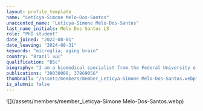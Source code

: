 ```yaml
---
layout: profile_template
name: "Letícya-Simone Melo-Dos-Santos"
unaccented_name: "Leticya-Simone Melo-Dos-Santos"
last_name_initials: Melo Dos Santos LS
role: "PhD student"
date_joined: "2022-08-01"
date_leaving: "2024-08-31"
keywords: "microglia; aging brain"
country: "Brazil 🇧🇷"
qualification: "BSc"
biography: "I am a biomedical specialist from the Federal University of Pernambuco (UFPE), Brazil, my country of origin. During graduation, I conducted research in two major areas– Neuroendocrine Physiology and Population Genetics. In Physiology, I developed in vivo experiments with the objective of understanding the response of the HMGB1 protein in the Hypothalamus-Neurohypophyseal Axis in the face of sepsis situations. In the area of Genetics, I worked with the development and updating of the Database of Genetic Profiles of a State in Brazil. I am now a PhD student, in the double-degree modality at the University of Groningen and at PUCRS in Brazil, and my main topic of interest includes microglia and their relationship with aging brain. In my free time I enjoy writing, exercising, and discovering new places."
publications: "38030088; 37969056"
thumbnail: "/assets/members/member_Letícya-Simone Melo-Dos-Santos.webp"
is_alumni: false
---
```


 ![](/assets/members/member_Letícya-Simone Melo-Dos-Santos.webp)

 